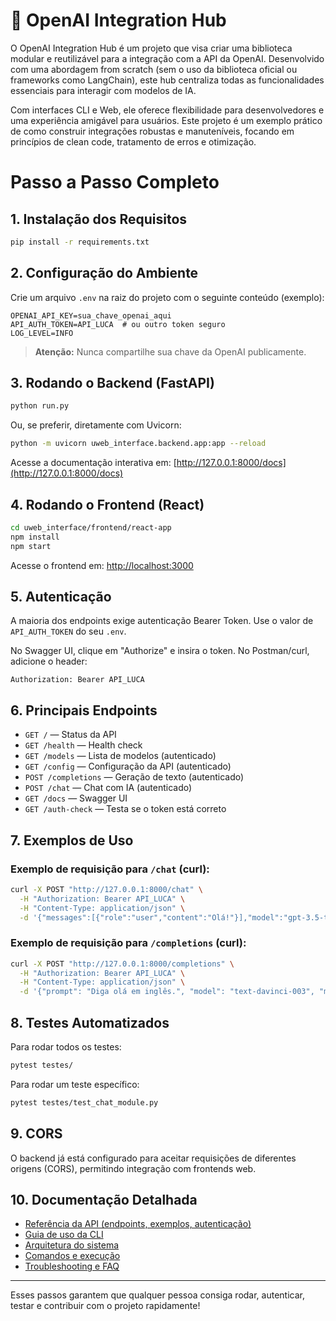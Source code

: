 # 🚀 OpenAI Integration Hub

O OpenAI Integration Hub é um projeto que visa criar uma biblioteca modular e reutilizável para a integração com a API da OpenAI. Desenvolvido com uma abordagem from scratch (sem o uso da biblioteca oficial ou frameworks como LangChain), este hub centraliza todas as funcionalidades essenciais para interagir com modelos de IA.

Com interfaces CLI e Web, ele oferece flexibilidade para desenvolvedores e uma experiência amigável para usuários. Este projeto é um exemplo prático de como construir integrações robustas e manuteníveis, focando em princípios de clean code, tratamento de erros e otimização.

# Passo a Passo Completo

## 1. Instalação dos Requisitos

```bash
pip install -r requirements.txt
```

## 2. Configuração do Ambiente

Crie um arquivo `.env` na raiz do projeto com o seguinte conteúdo (exemplo):

```
OPENAI_API_KEY=sua_chave_openai_aqui
API_AUTH_TOKEN=API_LUCA  # ou outro token seguro
LOG_LEVEL=INFO
```

> **Atenção:** Nunca compartilhe sua chave da OpenAI publicamente.

## 3. Rodando o Backend (FastAPI)

```bash
python run.py
```
Ou, se preferir, diretamente com Uvicorn:
```bash
python -m uvicorn uweb_interface.backend.app:app --reload
```

Acesse a documentação interativa em: [http://127.0.0.1:8000/docs](http://127.0.0.1:8000/docs)

## 4. Rodando o Frontend (React)

```bash
cd uweb_interface/frontend/react-app
npm install
npm start
```

Acesse o frontend em: [http://localhost:3000](http://localhost:3000)

## 5. Autenticação

A maioria dos endpoints exige autenticação Bearer Token. Use o valor de `API_AUTH_TOKEN` do seu `.env`.

No Swagger UI, clique em "Authorize" e insira o token.
No Postman/curl, adicione o header:
```
Authorization: Bearer API_LUCA
```

## 6. Principais Endpoints

- `GET /` — Status da API
- `GET /health` — Health check
- `GET /models` — Lista de modelos (autenticado)
- `GET /config` — Configuração da API (autenticado)
- `POST /completions` — Geração de texto (autenticado)
- `POST /chat` — Chat com IA (autenticado)
- `GET /docs` — Swagger UI
- `GET /auth-check` — Testa se o token está correto

## 7. Exemplos de Uso

### Exemplo de requisição para `/chat` (curl):
```bash
curl -X POST "http://127.0.0.1:8000/chat" \
  -H "Authorization: Bearer API_LUCA" \
  -H "Content-Type: application/json" \
  -d '{"messages":[{"role":"user","content":"Olá!"}],"model":"gpt-3.5-turbo"}'
```

### Exemplo de requisição para `/completions` (curl):
```bash
curl -X POST "http://127.0.0.1:8000/completions" \
  -H "Authorization: Bearer API_LUCA" \
  -H "Content-Type: application/json" \
  -d '{"prompt": "Diga olá em inglês.", "model": "text-davinci-003", "max_tokens": 20, "temperature": 0.5}'
```

## 8. Testes Automatizados

Para rodar todos os testes:
```bash
pytest testes/
```
Para rodar um teste específico:
```bash
pytest testes/test_chat_module.py
```

## 9. CORS

O backend já está configurado para aceitar requisições de diferentes origens (CORS), permitindo integração com frontends web.

## 10. Documentação Detalhada

- [Referência da API (endpoints, exemplos, autenticação)](docs/api_reference.md)
- [Guia de uso da CLI](docs/usage_guides/cli_guide.md)
- [Arquitetura do sistema](docs/architecture.md)
- [Comandos e execução](docs/commands.md)
- [Troubleshooting e FAQ](docs/troubleshooting.md)

---

Esses passos garantem que qualquer pessoa consiga rodar, autenticar, testar e contribuir com o projeto rapidamente!



